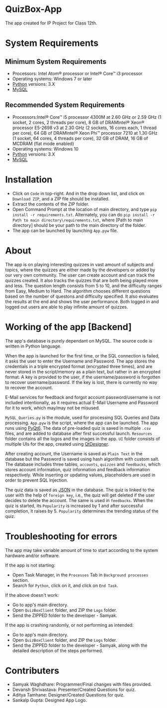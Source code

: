 # QuizBox-App
The app created for IP Project for Class 12th.

# System Requirements
  ## Minimum System Requirements
  - Processors: Intel Atom® processor or Intel® Core™ i3 processor
  - Operating systems: Windows 7 or later
  - [Python](https://www.python.org/downloads/) versions: 3.X
  - [MySQL](https://dev.mysql.com/downloads/installer/)
  
  ## Recommended System Requirements
  - Processors:Intel® Core™ i5 processor 4300M at 2.60 GHz or 2.59 GHz (1 socket, 2 cores, 2 threads per core), 8 GB of DRAMIntel® Xeon® processor E5-2698 v3 at 2.30 GHz (2 sockets, 16 cores each, 1 thread per core), 64 GB of DRAMIntel® Xeon Phi™ processor 7210 at 1.30 GHz (1 socket, 64 cores, 4 threads per core), 32 GB of DRAM, 16 GB of MCDRAM (flat mode enabled)
  - Operating systems: Windows 10
  - [Python](https://www.python.org/downloads/) versions: 3.X
  - [MySQL](https://dev.mysql.com/downloads/installer/)

# Installation
- Click on `Code` in top-right. And in the drop down list, and click on `Download ZIP`, and a ZIP file should be installed.
- Extract the contents of the ZIP folder.
- Open Command Prompt at the location of main directory, and type `pip install -r requirements.txt`. Alternately, you can do `pip install -r Path to main directory\requirements.txt`, where [Path to main directory] should be your path to the main directory of the folder.
- The app can be launched by launching `App.pyw` file.

# About
The app is on playing interesting quizzes in vast amount of subjects and topics, where the quizzes are either made by the developers or added by our very own community. The user can create account and can track the quizzes created. It also tracks the quizzes that are both being played more and less. The question length consists from 5 to 10, and the difficulty ranges from Easy, Medium to Hard. The algorithm chooses different questions based on the number of questons and difficulty specified. It also evaluates the results at the end and shows the user performance. Both logged in and logged out users are able to play infinite amount of quizzes.

# Working of the app [Backend]
The app's database is purely dependant on MySQL. The source code is written in Python language.

When the app is launched for the first time, or the SQL connection is failed, it asks the user to enter the Username and Password. The app stores the credentials in a triple encrypted format (encrypted three times), and are never stored in the script/memory as a plain text, but rather in an encrypted format. A key is provided to the user, if the username/password is forgotten to recover username/password. If the key is lost, there is currently no way to recover the account.

E-Mail services for feedback and forgot account password/username is not included intentionally, as it requires actual E-Mail Username and Password for it to work, which may/may not be misused.

`MySQL_Queries.py` is the module, used for processing SQL Queries and Data processing. `App.pyw` is the script, where the app can be launched. The app runs using [PyQt6](https://pypi.org/project/PyQt6/). The data of pre-loaded quiz is saved in multiple `.csv` files, and are added to database after first successful launch. `Resources` folder contains all the logos and the images in the app. `UI` folder consists of multiple UIs for the app, created using [QtDesigner](https://doc.qt.io/qt-5/qtdesigner-manual.html).

After creating account, the Username is saved as `Plain Text` in the database but the Password is saved using hash algorithm with custom salt. The database includes three tables, `accounts`, `quizzes` and `feedbacks`, which stores account information, quiz information and feedback information respectively. While inserting or updating values, placeholders are used in order to prevent SQL Injection.

The quiz data is saved as [JSON](https://www.json.org/json-en.html) in the database. The quiz is linked to the user with the help of `foreign key`, i.e., the quiz will get deleted if the user decides to delete the account. The same is used in `feedbacks`. When the quiz is started, its `Popularity` is increased by 1 and after successful completion, it raises by 5. `Popularity` determines the trending status of the quiz.

# Troubleshooting for errors
The app may take variable amount of time to start according to the system hardware and/or software.

If the app is not starting:
- Open Task Manager, in the `Processes` Tab in `Background processes` section.
- Search for `Python`, click on it, and click on `End Task`.

If the above doesn't work:
- Go to app's main directory.
- Open `QuizBoxClient` folder, and ZIP the `Logs` folder.
- Send the ZIPPED folder to the developer - Samyak.

If the app is crashing randomly, or not performing as intended:
- Go to app's main directory.
- Open `QuizBoxClient` folder, and ZIP the `Logs` folder.
- Send the ZIPPED folder to the developer - Samyak, along with the detailed description of the steps performed.

# Contributers
- Samyak Waghdhare: Programmer/Final changes with files provided.
- Devansh Shrivastava: Presenter/Created Questions for quiz.
- Aditya Tamhane: Designer/Created Questions for quiz.
- Sankalp Gupta: Designed App Logo.

